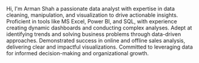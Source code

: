 Hi, I'm Arman Shah a passionate data analyst with expertise in data cleaning, manipulation, and visualization to drive actionable insights. Proficient in tools like MS Excel, Power BI, and SQL, with experience creating dynamic dashboards and conducting complex analyses. Adept at identifying trends and solving business problems through data-driven approaches. Demonstrated success in online and offline sales analysis, delivering clear and impactful visualizations. Committed to leveraging data for informed decision-making and organizational growth.

<!--
**ArmanShah025/ArmanShah025** is a ✨ _special_ ✨ repository because its `README.md` (this file) appears on your GitHub profile.

Here are some ideas to get you started:

- 🔭 I’m currently working on ...
- 🌱 I’m currently learning ...
- 👯 I’m looking to collaborate on ...
- 🤔 I’m looking for help with ...
- 💬 Ask me about ...
- 📫 How to reach me: ...
- 😄 Pronouns: ...
- ⚡ Fun fact: ...
-->
